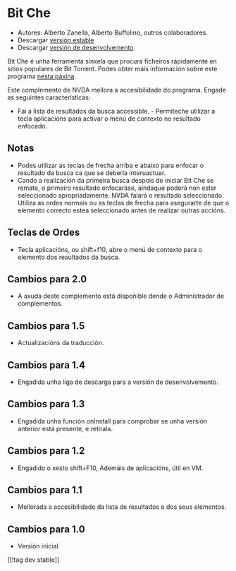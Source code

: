 # Bit Che #
*	 Autores: Alberto Zanella, Alberto Buffolino, outros colaboradores.
*	 Descargar [versión estable][1]
*	 Descargar [versión de desenvolvemento][3]

Bit Che é unha ferramenta sinxela  que procura ficheiros rápidamente en
sitios populares de Bit Torrent.  Podes obter máis información sobre este
programa [nesta páxina][2].

Este complemento de NVDA mellora a accesibilidade do programa. Engade as
seguintes características:

- Fai a lista de resultados da busca accessible.  - Permíteche utilizar a
tecla aplicacións para activar o menú de contexto no resultado enfocado.


## Notas ##
*	 Podes utilizar as teclas de frecha arriba e abaixo para enfocar o
   resultado da busca ca que se debería interuactuar.
*	 Cando a realización da primeira busca despois de iniciar Bit Che se
   remate, o primeiro resultado enfocaráse, aíndaque poderá non estar
   seleccionado apropriadamente. NVDA falará o resultado
   seleccionado. Utiliza as ordes normais ou as teclas de frecha para
   asegurarte de que o elemento correcto estea seleccionado antes de
   realizar outras accións.


## Teclas de Ordes ##
*	Tecla aplicacións, ou shift+f10, abre o menú de contexto para o elemento
  dos resultados da busca.


## Cambios para 2.0 ##
* A axuda deste complemento está dispoñible dende  o Administrador de
  complementos.

## Cambios para 1.5 ##
* Actualizacións da traducción.

## Cambios para 1.4 ##
*	 Engadida unha liga de descarga para a versión de desenvolvemento.

## Cambios para 1.3 ##
*	 Engadida unha función onInstall para comprobar se unha versión anterior
   está presente, e retirala.

## Cambios para  1.2 ##
*	 Engadido o xesto shift+F10, Ademáis de aplicacións, útil en VM.

## Cambios para 1.1 ##
*	 Mellorada a accesibilidade da lista de resultados e dos seus elementos.

## Cambios para 1.0 ##
*	 Versión inicial.

[[!tag dev stable]]

[1]: http://addons.nvda-project.org/files/get.php?file=bc

[2]: http://www.convivea.com

[3]: http://addons.nvda-project.org/files/get.php?file=bc-dev
